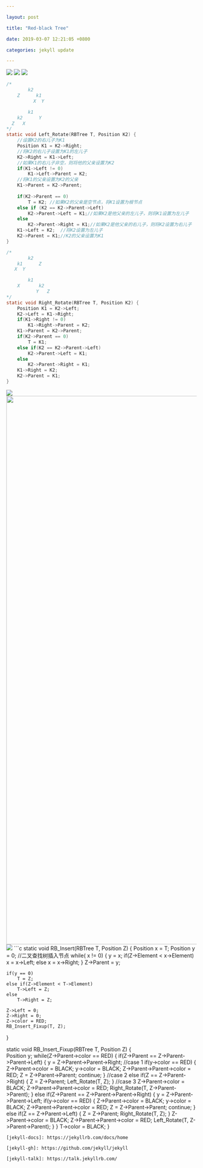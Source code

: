```yaml
---

layout: post

title: "Red-black Tree"

date: 2019-03-07 12:21:05 +0800

categories: jekyll update

---
```


<script type="text/x-mathjax-config">
MathJax.Hub.Config({
tex2jax: {
skipTags: ['script', 'noscript', 'style', 'textarea', 'pre'],
inlineMath: [['$','$']]
}
});
</script>
<script src='https://cdnjs.cloudflare.com/ajax/libs/mathjax/2.7.5/latest.js?config=TeX-MML-AM_CHTML' async></script>



<img src="http://miaochenlu.github.io/picture/20190307inductionrbtree.png">
<img src="http://miaochenlu.github.io/picture/20190307heightrbtree.png">
<img src="http://miaochenlu.github.io/picture/20190307rotation.png">

```c
/*
        k2
    Z      k1
          X  Y

        k1
    k2      Y
  Z   X
*/
static void Left_Rotate(RBTree T, Position K2) {
    //设置K2的右儿子为K1
    Position K1 = K2->Right;
    //将K2的右儿子设置为K1的左儿子
    K2->Right = K1->Left;
    //如果K1的右儿子非空，则将他的父亲设置为K2
    if(K1->Left != 0) 
        K1->Left->Parent = K2;
    //将K1的父亲设置为K2的父亲
    K1->Parent = K2->Parent;
    
    if(K2->Parent == 0)
        T = K2; //如果K2的父亲是空节点，将K1设置为根节点
    else if (K2 == K2->Parent->Left)
        K2->Parent->Left = K1;//如果K2是他父亲的左儿子，则将K1设置为左儿子
    else 
        K2->Parent->Right = K1;//如果K2是他父亲的右儿子，则将K2设置为右儿子
    K1->Left = K2;  //将K2设置为左儿子
    K2->Parent = K1;//K2的父亲设置为K1
}

/*
        k2
    k1      Z
   X  Y

        k1
    X       k2
           Y   Z
*/
static void Right_Rotate(RBTree T, Position K2) {
    Position K1 = K2->Left;
    K2->Left = K1->Right;
    if(K1->Right != 0) 
        K1->Right->Parent = K2;
    K1->Parent = K2->Parent;
    if(K2->Parent == 0) 
        T = K1;
    else if(K2 == K2->Parent->Left)
        K2->Parent->Left = K1;
    else 
        K2->Parent->Right = K1;
    K1->Right = K2;
    K2->Parent = K1;
}
```
<img src="http://miaochenlu.github.io/picture/20190307insertion.png">
<img src="http://miaochenlu.github.io/picture/20190307insertionadd.png" width = "1450">
<img src="http://miaochenlu.github.io/picture/201903073cases.png">
```c
static void RB_Insert(RBTree T, Position Z) {
    Position x = T;
    Position y = 0;
    //二叉查找树插入节点
    while( x != 0) {
        y = x;
        if(Z->Element < x->Element) 
            x = x->Left;
        else x = x->Right;
    }
    Z->Parent = y;
    
    if(y == 0) 
        T = Z;
    else if(Z->Element < T->Element) 
        T->Left = Z;
    else 
        T->Right = Z;

    Z->Left = 0;
    Z->Right = 0;
    Z->color = RED;
    RB_Insert_Fixup(T, Z);
}

static void RB_Insert_Fixup(RBTree T, Position Z) {\
    Position y;
    while(Z->Parent->color == RED) {
        if(Z->Parent == Z->Parent->Parent->Left) {
            y = Z->Parent->Parent->Right;
            //case 1
            if(y->color == RED) {
                Z->Parent->color = BLACK;
                y->color = BLACK;
                Z->Parent->Parent->color = RED;
                Z = Z->Parent->Parent;
                continue;
            }
            //case 2
            else if(Z == Z->Parent->Right) {
                Z = Z->Parent;
                Left_Rotate(T, Z);
            }
            //case 3
            Z->Parent->color = BLACK;
            Z->Parent->Parent->color = RED;
            Right_Rotate(T, Z->Parent->Parent);
        }
        else if(Z->Parent == Z->Parent->Parent->Right) {
            y = Z->Parent->Parent->Left;
            if(y->color == RED) {
                Z->Parent->color = BLACK;
                y->color = BLACK;
                Z->Parent->Parent->color = RED;
                Z = Z->Parent->Parent;
                continue;
            }
            else if(Z == Z->Parent->Left) {
                Z = Z->Parent;
                Right_Rotate(T, Z);
            }
            Z->Parent->color = BLACK;
            Z->Parent->Parent->color = RED;
            Left_Rotate(T, Z->Parent->Parent);
        }
    }
    T->color = BLACK;
}
```
[jekyll-docs]: https://jekyllrb.com/docs/home

[jekyll-gh]: https://github.com/jekyll/jekyll

[jekyll-talk]: https://talk.jekyllrb.com/
